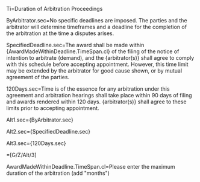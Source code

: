 
Ti=Duration of Arbitration Proceedings

ByArbitrator.sec=No specific deadlines are imposed. The parties and the arbitrator will determine timeframes and a deadline for the completion of the arbitration at the time a disputes arises.

SpecifiedDeadline.sec=The award shall be made within {AwardMadeWithinDeadline.TimeSpan.cl} of the filing of the notice of intention to arbitrate (demand), and the {arbitrator(s)} shall agree to comply with this schedule before accepting appointment. However, this time limit may be extended by the arbitrator for good cause shown, or by mutual agreement of the parties.

120Days.sec=Time is of the essence for any arbitration under this agreement and arbitration hearings shall take place within 90 days of filing and awards rendered within 120 days. {arbitrator(s)} shall agree to these limits prior to accepting appointment.

Alt1.sec={ByArbitrator.sec}

Alt2.sec={SpecifiedDeadline.sec}

Alt3.sec={120Days.sec}

=[G/Z/Alt/3]

AwardMadeWithinDeadline.TimeSpan.cl=Please enter the maximum duration of the arbitration (add "months")

